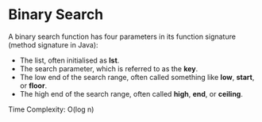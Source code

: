 # Binary Search

A binary search function has four parameters in its function signature (method signature in Java):

- The list, often initialised as **lst**.
- The search parameter, which is referred to as the **key**.
- The low end of the search range, often called something like **low**, **start**, or **floor**.
- The high end of the search range, often called **high**, **end**, or **ceiling**.

Time Complexity: O(log n)
